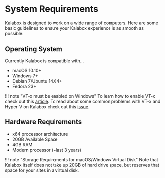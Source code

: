 System Requirements
===================

Kalabox is designed to work on a wide range of computers. Here are some basic guidelines to ensure your Kalabox experience is as smooth as possible:

Operating System
----------------

Currently Kalabox is compatible with...

  * macOS 10.10+
  * Windows 7+
  * Debian 7/Ubuntu 14.04+
  * Fedora 23+

!!! note "VT-x must be enabled on Windows"
    To learn how to enable VT-x check out this [article](http://www.howtogeek.com/213795/how-to-enable-intel-vt-x-in-your-computers-bios-or-uefi-firmware). To read about some common problems with VT-x and Hyper-V on Kalabox check out this [issue](https://github.com/kalabox/kalabox/issues/1141).

Hardware Requirements
-------------------

  * x64 processor architecture
  * 20GB Available Space
  * 4GB RAM
  * Modern processor (~last 3 years)

!!! note "Storage Requirements for macOS/Windows Virtual Disk"
    Note that Kalabox itself does not take up 20GB of hard drive space, but reserves that space for your sites in a virtual disk.

